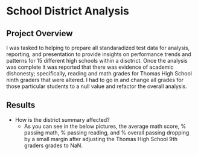 # School District Analysis
## Project Overview
I was tasked to helping to prepare all standaradized test data for analysis, reporting, and presentation to provide insights on performance trends and patterns for 15 different high schools within a disctrict. Once the analysis was complete it was reported that there was evidence of academic dishonesty; specifically, reading and math grades for Thomas High School ninth graders that were altered. I had to go in and change all grades for those particular students to a null value and refactor the overall analysis.

## Results
- How is the district summary affected?
  - As you can see in the below pictures, the average math score, % passing math, % passing reading, and % overall passing dropping by a small margin after adjusting the Thomas High School 9th graders grades to NaN.
  
